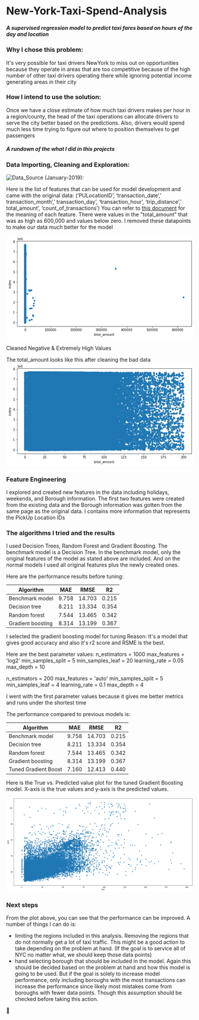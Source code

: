 # New-York-Taxi-Spend-Analysis
##### A supervised regression model to predict taxi fares based on hours of the day and location

### Why I chose this problem: 
It's very possible for taxi drivers NewYork to miss out on opportunities because they operate in areas that are too competitive because of the high number of other taxi drivers operating there while ignoring potential income generating areas in their city

### How I intend to use the solution:
Once we have a close estimate of how much taxi drivers makes per hour in a region/county, the head of the taxi operations can allocate drivers to serve the city better based on the predictions. Also, drivers would spend much less time trying to figure out where to position themselves to get passengers

##### A rundown of the what I did in this projects

### Data Importing, Cleaning and Exploration:
![Data_Source (January-2019):](https://www1.nyc.gov/site/tlc/about/tlc-trip-record-data.page)

Here is the list of features that can be used for model development and came with the original data: (‘PULocationID’, ‘transaction_date’,’ transaction_month’,’ transaction_day’, ‘transaction_hour’, ‘trip_distance’,’ total_amount’, ‘count_of_transactions’)
You can refer to [this document](https://www1.nyc.gov/assets/tlc/downloads/pdf/data_dictionary_trip_records_yellow.pdf) for the meaning of each feature.
There were values in the "total_amount" that was as high as 600,000 and values below zero. 
I removed these datapoints to make our data much better for the model

![Total_amount_before_cleaning](/images/total_amt_bef_cln.png)

Cleaned Negative & Extremely High Values

The total_amount looks like this after cleaning the bad data
![Total_amount_after_cleaning](/images/total_amt_aft_cln.png)

### Feature Engineering
I explored and created new features in the data including holidays, weekends, and Borough information. The first two features were created from the existing data and the Borough information was gotten from the same page as the original data. I contains more information that represents the PickUp Location IDs

### The algorithms I tried and the results
I used Decision Trees, Random Forest and Gradient Boosting. The benchmark model is a Decision Tree. In the benchmark model, only the original features of the model as stated above are included. And on the normal models I used all original features plus the newly created ones.

Here are the performance results before tuning:

| Algorithm         |  MAE  |  RMSE  |   R2  |
|-------------------|:-----:|:------:|:-----:|
| Benchmark model   | 9.758 | 14.703 | 0.215 |
| Decision tree     | 8.211 | 13.334 | 0.354 |
| Random forest     | 7.544 | 13.465 | 0.342 |
| Gradient boosting | 8.314 | 13.199 | 0.367 |


I selected the gradient boosting model for tuning
Reason: It's a model that gives good accuracy and also it's r2 score and RSME is the best. 

Here are the best parameter values:
n_estimators = 1000
max_features = 'log2'
min_samples_split = 5
min_samples_leaf = 20
learning_rate = 0.05
max_depth = 10

n_estimators = 200
max_features = 'auto'
min_samples_split = 5
min_samples_leaf = 4
learning_rate = 0.1
max_depth = 4

I went with the first parameter values because it gives me better metrics and runs under the shortest time

The performance compared to previous models is:

| Algorithm         |  MAE  |  RMSE  |   R2  |
|-------------------|:-----:|:------:|:-----:|
| Benchmark model   | 9.758 | 14.703 | 0.215 |
| Decision tree     | 8.211 | 13.334 | 0.354 |
| Random forest     | 7.544 | 13.465 | 0.342 |
| Gradient boosting | 8.314 | 13.199 | 0.367 |
| Tuned Gradient Boost | 7.160 | 12.413 | 0.440 |


Here is the True vs. Predicted value plot for the tuned Gradient Boosting model. X-axis is the true values and y-axis is the predicted values.

![Performance graph of tuned Random Forest](/images/Gradient_boost_final.png)


### Next steps
From the plot above, you can see that the performance can be improved. A number of things I can do is:
* limiting the regions included in this analysis. Removing the regions that do not normally get a lot of taxi traffic. This might be a good action to take depending on the problem at hand. (If the goal is to service all of NYC no matter what, we should keep those data points)
* hand selecting borough that should be included in the model. Again this should be decided based on the problem at hand and how this model is going to be used. But if the goal is solely to increase model performance, only including boroughs with the most transactions can increase the performance since likely most mistakes come from boroughs with fewer data points. Though this assumption should be checked before taking this action.

🙂
